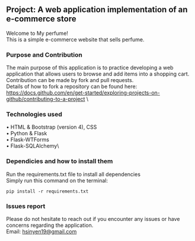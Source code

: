 ## Project: A web application implementation of an e-commerce store
Welcome to My perfume!\
This is a simple e-commerce website that sells perfume.

### Purpose and Contribution
The main purpose of this application is to practice developing a web application that allows users to browse and add items into a shopping cart.\
Contribution can be made by fork and pull requests.\
Details of how to fork a repository can be found here: https://docs.github.com/en/get-started/exploring-projects-on-github/contributing-to-a-project \

### Technologies used
• HTML & Bootstrap (version 4), CSS\
• Python & Flask\
• Flask-WTForms\
• Flask-SQLAlchemy\

### Dependicies and how to install them
Run the requirements.txt file to install all dependencies\
Simply run this command on the terminal:
```
pip install -r requirements.txt
```

### Issues report

Please do not hesitate to reach out if you encounter any issues or have concerns regarding the application. \
Email: hsinyen19@gmail.com